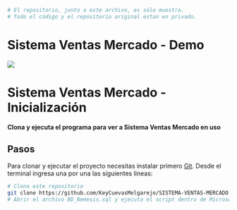 ```bash
# El repositorio, junto a este archivo, es sólo muestra. 
# Todo el código y el repositorio original estan en privado.
```
# Sistema Ventas Mercado - Demo
![](Demo.gif)

# Sistema Ventas Mercado - Inicialización

**Clona y ejecuta el programa para ver a Sistema Ventas Mercado en uso**

## Pasos

Para clonar y ejecutar el proyecto necesitas instalar primero [Git](https://git-scm.com). Desde el terminal ingresa una por una las siguientes lineas:

```bash
# Clona este repositorio
git clone https://github.com/KeyCuevasMelgarejo/SISTEMA-VENTAS-MERCADO
# Abrir el archivo BD_Nemesis.sql y ejecuta el script dentro de Microsoft SQL Server.
```
